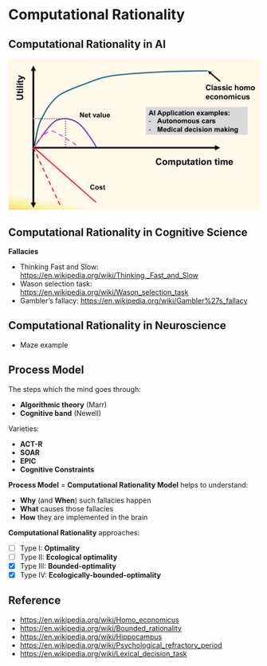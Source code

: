 # Computational Rationality

## Computational Rationality in AI

<p float="left">
	<img src="./pix/ai.png" width="600" />
</p>

## Computational Rationality in Cognitive Science

**Fallacies**
* Thinking Fast and Slow: https://en.wikipedia.org/wiki/Thinking,_Fast_and_Slow
* Wason selection task: https://en.wikipedia.org/wiki/Wason_selection_task
* Gambler’s fallacy: https://en.wikipedia.org/wiki/Gambler%27s_fallacy

## Computational Rationality in Neuroscience

* Maze example

## Process Model

The steps which the mind goes through:
* **Algorithmic theory** (Marr)
* **Cognitive band** (Newell)

Varieties:
* **ACT-R**
* **SOAR**
* **EPIC**
* **Cognitive Constraints**

**Process Model** = **Computational Rationality Model** helps to understand:
* **Why** (and **When**) such fallacies happen
* **What** causes those fallacies
* **How** they are implemented in the brain

**Computational Rationality** approaches:
- [ ] Type I: **Optimality**
- [ ] Type II: **Ecological optimality**
- [x] Type III: **Bounded-optimality**
- [x] Type IV: **Ecologically-bounded-optimality**

## Reference

* https://en.wikipedia.org/wiki/Homo_economicus
* https://en.wikipedia.org/wiki/Bounded_rationality
* https://en.wikipedia.org/wiki/Hippocampus
* https://en.wikipedia.org/wiki/Psychological_refractory_period
* https://en.wikipedia.org/wiki/Lexical_decision_task
